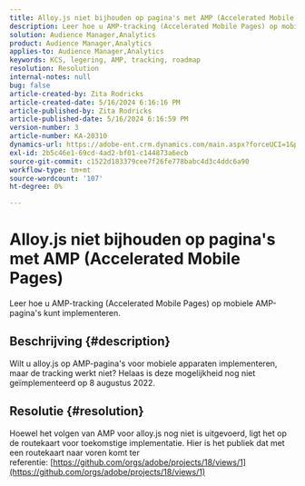 ```yaml
---
title: Alloy.js niet bijhouden op pagina's met AMP (Accelerated Mobile Pages)
description: Leer hoe u AMP-tracking (Accelerated Mobile Pages) op mobiele AMP-pagina's kunt implementeren.
solution: Audience Manager,Analytics
product: Audience Manager,Analytics
applies-to: Audience Manager,Analytics
keywords: KCS, legering, AMP, tracking, roadmap
resolution: Resolution
internal-notes: null
bug: false
article-created-by: Zita Rodricks
article-created-date: 5/16/2024 6:16:16 PM
article-published-by: Zita Rodricks
article-published-date: 5/16/2024 6:16:59 PM
version-number: 3
article-number: KA-20310
dynamics-url: https://adobe-ent.crm.dynamics.com/main.aspx?forceUCI=1&pagetype=entityrecord&etn=knowledgearticle&id=79dd435e-b013-ef11-9f89-6045bd0298d4
exl-id: 2b5c46e1-69cd-4ad2-bf01-c144873a6ecb
source-git-commit: c1522d183379cee7f26fe778babc4d3c4ddc6a90
workflow-type: tm+mt
source-wordcount: '107'
ht-degree: 0%

---
```


# Alloy.js niet bijhouden op pagina&#39;s met AMP (Accelerated Mobile Pages)


Leer hoe u AMP-tracking (Accelerated Mobile Pages) op mobiele AMP-pagina&#39;s kunt implementeren.

## Beschrijving {#description}


Wilt u alloy.js op AMP-pagina&#39;s voor mobiele apparaten implementeren, maar de tracking werkt niet? Helaas is deze mogelijkheid nog niet geïmplementeerd op 8 augustus 2022.


## Resolutie {#resolution}


Hoewel het volgen van AMP voor alloy.js nog niet is uitgevoerd, ligt het op de routekaart voor toekomstige implementatie. Hier is het publiek dat met een routekaart naar voren komt ter referentie: [https://github.com/orgs/adobe/projects/18/views/1](https://github.com/orgs/adobe/projects/18/views/1)
